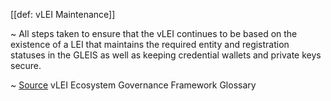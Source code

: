 [[def: vLEI Maintenance]]

~ All steps taken to ensure that the vLEI continues to be based on the existence of a LEI that maintains the required entity and registration statuses in the GLEIS as well as keeping credential wallets and private keys secure.

~ [Source](https://www.gleif.org/vlei/introducing-the-vlei-ecosystem-governance-framework/2023-12-15_vlei-egf-v2.0-glossary_v1.3_final.pdf) vLEI Ecosystem Governance Framework Glossary
